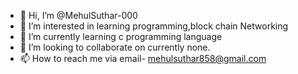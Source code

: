 - 👋 Hi, I’m @MehulSuthar-000
- 👀 I’m interested in learning programming,block chain Networking
- 🌱 I’m currently learning c programming language
- 💞️ I’m looking to collaborate on currently none.
- 📫 How to reach me via email- mehulsuthar858@gmail.com

<!---
MehulSuthar-000/MehulSuthar-000 is a ✨ special ✨ repository because its `README.md` (this file) appears on your GitHub profile.
You can click the Preview link to take a look at your changes.
--->
